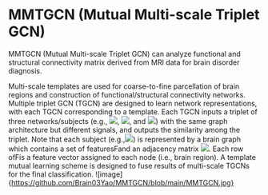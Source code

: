 # MMTGCN (Mutual Multi-scale Triplet GCN)
MMTGCN (Mutual Multi-scale Triplet GCN) can analyze functional and structural connectivity matrix derived from MRI data for brain disorder diagnosis.

Multi-scale templates are used for coarse-to-fine parcellation of brain regions and construction of functional/structural connectivity networks. Multiple triplet GCN (TGCN) are  designed to learn network representations, with each TGCN corresponding to a template. Each TGCN inputs a triplet of three networks/subjects (e.g., <img src="https://latex.codecogs.com/gif.latex?\mathbf{X}_{a}^{T}">, <img src="https://latex.codecogs.com/gif.latex?\mathbf{X}_{p}^{T}">, and <img src="https://latex.codecogs.com/gif.latex?\mathbf{X}_{n}^{T}">) with the same graph architecture but different signals, and outputs the similarity among the triplet. Note that each subject (e.g.,<img src="https://latex.codecogs.com/gif.latex?\mathbf{X}_{a}^{T}">) is represented by a brain graph which contains a set of featuresFand an adjacency matrix <img src="https://latex.codecogs.com/gif.latex?\mathbf{a}">. Each row ofFis a feature vector assigned to each node (i.e., brain region). A template mutual learning scheme is designed to fuse results of multi-scale TGCNs for the final classification.
![image]{https://github.com/Brain03Yao/MMTGCN/blob/main/MMTGCN.jpg}


